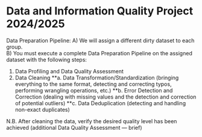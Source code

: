 # Data and Information Quality Project 2024/2025
Data Preparation Pipeline:
A) We will assign a different dirty dataset to each group.  
B) You must execute a complete Data Preparation Pipeline on the assigned dataset with the following steps: 
1. Data Profiling and Data Quality Assessment 
2. Data Cleaning 
  **a. Data Transformation/Standardization (bringing everything to the same format, detecting and correcting typos, 
performing wrangling operations, etc.) 
  **b. Error Detection and Correction (dealing with missing values and the detection and correction of potential 
outliers) 
  **c. Data Deduplication (detecting and handling non-exact duplicates) 

N.B. After cleaning the data, verify the desired quality level has been achieved (additional Data Quality Assessment — 
brief)

